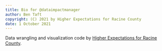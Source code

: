 ```yaml
---
title: Bio for @dataimpactmanager
author: Ben Taft
copyright: (C) 2021 by Higher Expectations for Racine County
date: 1 October 2021
---
```


Data wrangling and visualization code by [Higher Expectations for Racine County](https://www.higherexpectationsracinecounty.org/).
